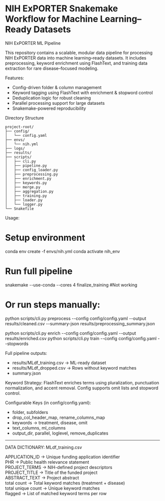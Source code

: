 # NIH ExPORTER Snakemake Workflow for Machine Learning–Ready Datasets
NIH ExPORTER ML Pipeline

This repository contains a scalable, modular data pipeline for processing NIH ExPORTER data into machine learning–ready datasets. It includes preprocessing, keyword enrichment using FlashText, and training data extraction for rare disease–focused modeling.

Features:
- Config-driven folder & column management
- Keyword tagging using FlashText with enrichment & stopword control
- Deduplication logic for robust cleaning
- Parallel processing support for large datasets
- Snakemake-powered reproducibility

Directory Structure
```text
project-root/
├── config/
│   └── config.yaml
├── envs/
│   └── nih.yml
├── logs/
├── results/
├── scripts/
│   ├── cli.py
│   ├── pipeline.py
│   ├── config_loader.py
│   ├── preprocessing.py
│   ├── enrichment.py
│   ├── keywords.py
│   ├── merge.py
│   ├── aggregation.py
│   ├── training.py
│   ├── loader.py
│   └── logger.py
└── Snakefile
```

Usage:
# Setup environment
conda env create -f envs/nih.yml
conda activate nih_env

# Run full pipeline
snakemake --use-conda --cores 4 finalize_training #Not working 

# Or run steps manually:
python scripts/cli.py preprocess --config config/config.yaml --output results/cleaned.csv --summary-json results/preprocessing_summary.json

python scripts/cli.py enrich --config config/config.yaml --output results/enriched.csv
python scripts/cli.py train --config config/config.yaml --stopwords

Full pipeline outputs:
- results/MLdf_training.csv → ML-ready dataset
- results/MLdf_dropped.csv → Rows without keyword matches
- summary.json

Keyword Strategy:
FlashText enriches terms using pluralization, punctuation normalization, and accent removal. Config supports omit lists and stopword control.

Configurable Keys (in config/config.yaml):
- folder, subfolders
- drop_col_header_map, rename_columns_map
- keywords → treatment, disease, omit
- text_columns, ml_columns
- output_dir, parallel, loglevel, remove_duplicates

---

DATA DICTIONARY: MLdf_training.csv

APPLICATION_ID       → Unique funding application identifier  
PHR                  → Public health relevance statement  
PROJECT_TERMS        → NIH-defined project descriptors  
PROJECT_TITLE        → Title of the funded project  
ABSTRACT_TEXT        → Project abstract  
total count          → Total keyword matches (treatment + disease)  
total unique count   → Unique keyword matches  
flagged              → List of matched keyword terms per row  